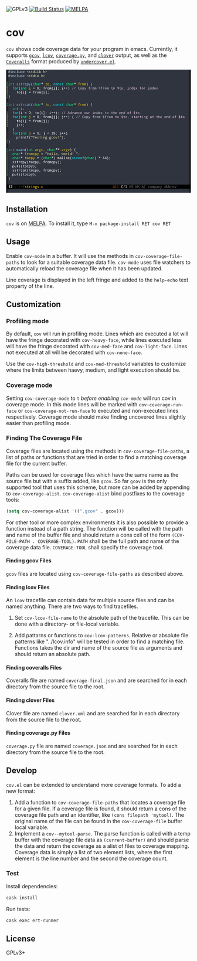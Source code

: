 ![GPLv3](https://img.shields.io/badge/license-GPLv3-brightgreen.svg)
[![Build Status](https://travis-ci.org/AdamNiederer/cov.svg?branch=master)](https://travis-ci.org/AdamNiederer/cov)
[![MELPA](http://melpa.org/packages/cov-badge.svg)](http://melpa.org/#/cov)

[`gcov`]: https://gcc.gnu.org/onlinedocs/gcc/Gcov.html
 "gcov — a Test Coverage Program"
[`lcov`]: https://github.com/linux-test-project/lcov
 "lcov — a graphical frontend for gcov"
[`coverage.py`]: https://coverage.readthedocs.io
 "Coverage.py is a tool for measuring code coverage of Python programs."
[`clover`]: https://openclover.org
 "OpenClover — Java, Groovy and AspectJ code coverage tool"
[`Coveralls`]: https://coveralls.io
 "Coveralls — Test Coverage History & Statistics"
[`undercover.el`]: https://github.com/sviridov/undercover.el
 "undercover.el: A test coverage library for Emacs"
[MELPA]: https://melpa.org/#/cov "cov @ MELPA"


# cov

`cov` shows code coverage data for your program in emacs. Currently,
it supports [`gcov`], [`lcov`], [`coverage.py`], and [`clover`]
output, as well as the [`Coveralls`] format produced by
[`undercover.el`].

![Screenshot](example.png)

## Installation
`cov` is on [MELPA]. To install it, type `M-x package-install RET cov RET`

## Usage
Enable `cov-mode` in a buffer. It will use the methods in
`cov-coverage-file-paths` to look for a suitable coverage data file.
`cov-mode` uses file watchers to automatically reload the coverage
file when it has been updated.

Line coverage is displayed in the left fringe and added to the
`help-echo` text property of the line.

## Customization

### Profiling mode

By default, `cov` will run in profiling mode. Lines which are executed
a lot will have the fringe decorated with `cov-heavy-face`, while
lines executed less will have the fringe decorated with `cov-med-face`
and `cov-light-face`. Lines not executed at all will be decorated with
`cov-none-face`.

Use the `cov-high-threshold` and `cov-med-threshold` variables to
customize where the limits between haevy, medium, and light execution
should be.

### Coverage mode

Setting `cov-coverage-mode` to `t` *before enabling `cov-mode`* will
run cov in coverage mode. In this mode lines will be marked with
`cov-coverage-run-face` or `cov-coverage-not-run-face` to executed and
non-executed lines respectively. Coverage mode should make finding
uncovered lines slightly easier than profiling mode.


### Finding The Coverage File

Coverage files are located using the methods in
`cov-coverage-file-paths`, a list of paths or functions that are tried
in order to find a matching coverage file for the current buffer.

Paths can be used for coverage files which have the same name as the
source file but with a suffix added, like `gcov`.  So far `gcov` is
the only supported tool that uses this scheme, but more can be added
by appending to `cov-coverage-alist`.  `cov-coverage-alist` bind
postfixes to the coverage tools:

```lisp
(setq cov-coverage-alist '((".gcov" . gcov)))
```
For other tool or more complex environments it is also possible to provide a
function instead of a path string. The function will be called with
the path and name of the buffer file and should return a cons cell of
the form `(COV-FILE-PATH . COVERAGE-TOOL)`. `PATH` shall be the full path
and name of the coverage data file. `COVERAGE-TOOL` shall specify the
coverage tool.

#### Finding gcov Files

`gcov` files are located using `cov-coverage-file-paths` as described
above.

#### Finding lcov Files

An `lcov` tracefile can contain data for multiple source files and can
be named anything. There are two ways to find tracefiles.

1. Set `cov-lcov-file-name` to the absolute path of the tracefile.
   This can be done with a directory- or file-local variable.

2. Add pattarns or functions to `cov-lcov-patterns`.
   Relative or absolute file patterns like "../lcov.info" will be
   tested in order to find a matching file. Functions takes the dir
   and name of the source file as arguments and should return an
   absolute path.

#### Finding coveralls Files

Coveralls file are named `coverage-final.json` and are searched for in
each directory from the source file to the root.

#### Finding clover Files

Clover file are named `clover.xml` and are searched for in
each directory from the source file to the root.

#### Finding coverage.py Files

`coverage.py` file are named `coverage.json` and are searched for in
each directory from the source file to the root.

## Develop

`cov.el` can be extended to understand more coverage formats. To add
a new format:

1. Add a function to `cov-coverage-file-paths` that locates a coverage
   file for a given file. If a coverage file is found, it should
   return a cons of the coverage file path and an identifier, like
   `(cons filepath 'mytool)`. The original name of the file can be
   found in the `cov-coverage-file` buffer local variable.
2. Implement a `cov--mytool-parse`. The parse function is called with
   a temp buffer with the coverage file data as `(current-buffer)` and
   should parse the data and return the coverage as a alist of files
   to coverage mapping. Coverage data is simply a list of two element
   lists, where the first element is the line number and the second
   the coverage count.

### Test
Install dependencies:
```bash
cask install
```

Run tests:
```bash
cask exec ert-runner
```

## License
GPLv3+
